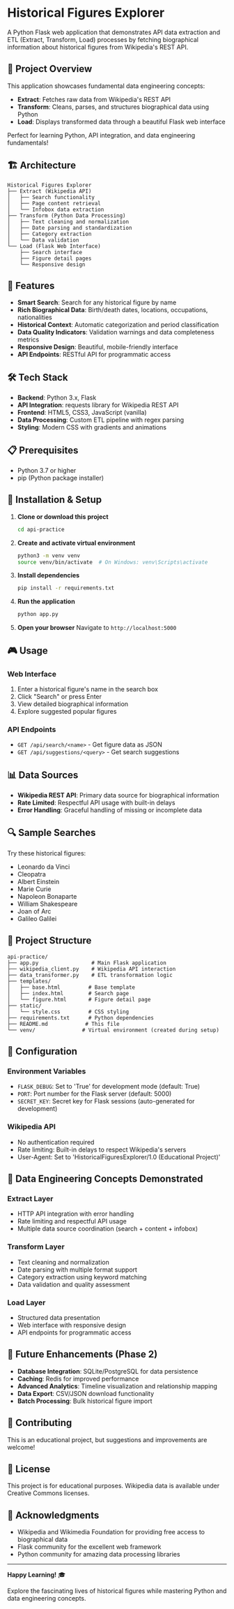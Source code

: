 # Historical Figures Explorer

A Python Flask web application that demonstrates API data extraction and ETL (Extract, Transform, Load) processes by fetching biographical information about historical figures from Wikipedia's REST API.

## 🎯 Project Overview

This application showcases fundamental data engineering concepts:

- **Extract**: Fetches raw data from Wikipedia's REST API
- **Transform**: Cleans, parses, and structures biographical data using Python
- **Load**: Displays transformed data through a beautiful Flask web interface

Perfect for learning Python, API integration, and data engineering fundamentals!

## 🏗️ Architecture

```
Historical Figures Explorer
├── Extract (Wikipedia API)
│   ├── Search functionality
│   ├── Page content retrieval
│   └── Infobox data extraction
├── Transform (Python Data Processing)
│   ├── Text cleaning and normalization
│   ├── Date parsing and standardization
│   ├── Category extraction
│   └── Data validation
└── Load (Flask Web Interface)
    ├── Search interface
    ├── Figure detail pages
    └── Responsive design
```

## 🚀 Features

- **Smart Search**: Search for any historical figure by name
- **Rich Biographical Data**: Birth/death dates, locations, occupations, nationalities
- **Historical Context**: Automatic categorization and period classification
- **Data Quality Indicators**: Validation warnings and data completeness metrics
- **Responsive Design**: Beautiful, mobile-friendly interface
- **API Endpoints**: RESTful API for programmatic access

## 🛠️ Tech Stack

- **Backend**: Python 3.x, Flask
- **API Integration**: requests library for Wikipedia REST API
- **Frontend**: HTML5, CSS3, JavaScript (vanilla)
- **Data Processing**: Custom ETL pipeline with regex parsing
- **Styling**: Modern CSS with gradients and animations

## 📋 Prerequisites

- Python 3.7 or higher
- pip (Python package installer)

## 🔧 Installation & Setup

1. **Clone or download this project**
   ```bash
   cd api-practice
   ```

2. **Create and activate virtual environment**
   ```bash
   python3 -m venv venv
   source venv/bin/activate  # On Windows: venv\Scripts\activate
   ```

3. **Install dependencies**
   ```bash
   pip install -r requirements.txt
   ```

4. **Run the application**
   ```bash
   python app.py
   ```

5. **Open your browser**
   Navigate to `http://localhost:5000`

## 🎮 Usage

### Web Interface
1. Enter a historical figure's name in the search box
2. Click "Search" or press Enter
3. View detailed biographical information
4. Explore suggested popular figures

### API Endpoints
- `GET /api/search/<name>` - Get figure data as JSON
- `GET /api/suggestions/<query>` - Get search suggestions

## 📊 Data Sources

- **Wikipedia REST API**: Primary data source for biographical information
- **Rate Limited**: Respectful API usage with built-in delays
- **Error Handling**: Graceful handling of missing or incomplete data

## 🔍 Sample Searches

Try these historical figures:
- Leonardo da Vinci
- Cleopatra
- Albert Einstein
- Marie Curie
- Napoleon Bonaparte
- William Shakespeare
- Joan of Arc
- Galileo Galilei

## 📁 Project Structure

```
api-practice/
├── app.py                 # Main Flask application
├── wikipedia_client.py    # Wikipedia API interaction
├── data_transformer.py    # ETL transformation logic
├── templates/
│   ├── base.html         # Base template
│   ├── index.html        # Search page
│   └── figure.html       # Figure detail page
├── static/
│   └── style.css         # CSS styling
├── requirements.txt      # Python dependencies
├── README.md            # This file
└── venv/               # Virtual environment (created during setup)
```

## 🔧 Configuration

### Environment Variables
- `FLASK_DEBUG`: Set to 'True' for development mode (default: True)
- `PORT`: Port number for the Flask server (default: 5000)
- `SECRET_KEY`: Secret key for Flask sessions (auto-generated for development)

### Wikipedia API
- No authentication required
- Rate limiting: Built-in delays to respect Wikipedia's servers
- User-Agent: Set to 'HistoricalFiguresExplorer/1.0 (Educational Project)'

## 🧪 Data Engineering Concepts Demonstrated

### Extract Layer
- HTTP API integration with error handling
- Rate limiting and respectful API usage
- Multiple data source coordination (search + content + infobox)

### Transform Layer
- Text cleaning and normalization
- Date parsing with multiple format support
- Category extraction using keyword matching
- Data validation and quality assessment

### Load Layer
- Structured data presentation
- Web interface with responsive design
- API endpoints for programmatic access

## 🚀 Future Enhancements (Phase 2)

- **Database Integration**: SQLite/PostgreSQL for data persistence
- **Caching**: Redis for improved performance
- **Advanced Analytics**: Timeline visualization and relationship mapping
- **Data Export**: CSV/JSON download functionality
- **Batch Processing**: Bulk historical figure import

## 🤝 Contributing

This is an educational project, but suggestions and improvements are welcome!

## 📝 License

This project is for educational purposes. Wikipedia data is available under Creative Commons licenses.

## 🙏 Acknowledgments

- Wikipedia and Wikimedia Foundation for providing free access to biographical data
- Flask community for the excellent web framework
- Python community for amazing data processing libraries

---

**Happy Learning!** 🎓

Explore the fascinating lives of historical figures while mastering Python and data engineering concepts.
